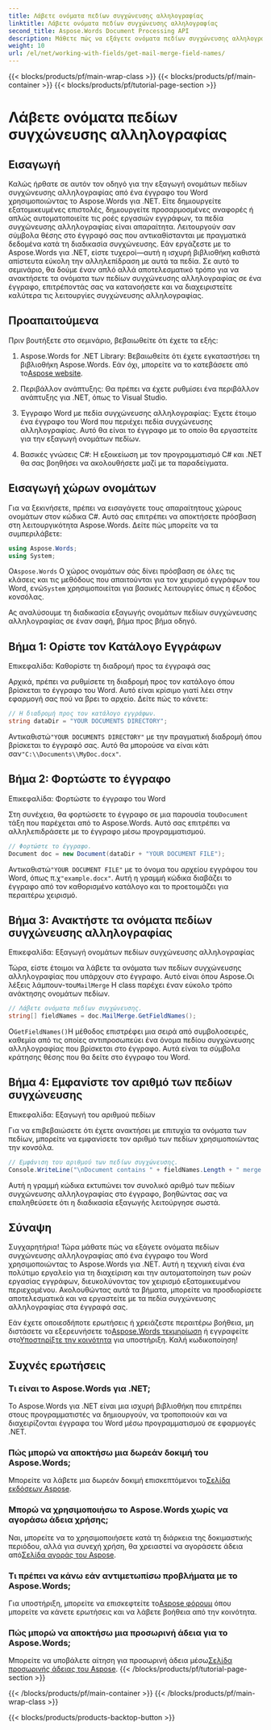 ```yaml
---
title: Λάβετε ονόματα πεδίων συγχώνευσης αλληλογραφίας
linktitle: Λάβετε ονόματα πεδίων συγχώνευσης αλληλογραφίας
second_title: Aspose.Words Document Processing API
description: Μάθετε πώς να εξάγετε ονόματα πεδίων συγχώνευσης αλληλογραφίας από ένα έγγραφο του Word χρησιμοποιώντας το Aspose.Words για .NET με αυτόν τον λεπτομερή, βήμα προς βήμα οδηγό.
weight: 10
url: /el/net/working-with-fields/get-mail-merge-field-names/
---
```


{{< blocks/products/pf/main-wrap-class >}}
{{< blocks/products/pf/main-container >}}
{{< blocks/products/pf/tutorial-page-section >}}

# Λάβετε ονόματα πεδίων συγχώνευσης αλληλογραφίας

## Εισαγωγή

Καλώς ήρθατε σε αυτόν τον οδηγό για την εξαγωγή ονομάτων πεδίων συγχώνευσης αλληλογραφίας από ένα έγγραφο του Word χρησιμοποιώντας το Aspose.Words για .NET. Είτε δημιουργείτε εξατομικευμένες επιστολές, δημιουργείτε προσαρμοσμένες αναφορές ή απλώς αυτοματοποιείτε τις ροές εργασιών εγγράφων, τα πεδία συγχώνευσης αλληλογραφίας είναι απαραίτητα. Λειτουργούν σαν σύμβολα θέσης στο έγγραφό σας που αντικαθίστανται με πραγματικά δεδομένα κατά τη διαδικασία συγχώνευσης. Εάν εργάζεστε με το Aspose.Words για .NET, είστε τυχεροί—αυτή η ισχυρή βιβλιοθήκη καθιστά απίστευτα εύκολη την αλληλεπίδραση με αυτά τα πεδία. Σε αυτό το σεμινάριο, θα δούμε έναν απλό αλλά αποτελεσματικό τρόπο για να ανακτήσετε τα ονόματα των πεδίων συγχώνευσης αλληλογραφίας σε ένα έγγραφο, επιτρέποντάς σας να κατανοήσετε και να διαχειριστείτε καλύτερα τις λειτουργίες συγχώνευσης αλληλογραφίας.

## Προαπαιτούμενα

Πριν βουτήξετε στο σεμινάριο, βεβαιωθείτε ότι έχετε τα εξής:

1.  Aspose.Words for .NET Library: Βεβαιωθείτε ότι έχετε εγκαταστήσει τη βιβλιοθήκη Aspose.Words. Εάν όχι, μπορείτε να το κατεβάσετε από το[Aspose website](https://releases.aspose.com/words/net/).

2. Περιβάλλον ανάπτυξης: Θα πρέπει να έχετε ρυθμίσει ένα περιβάλλον ανάπτυξης για .NET, όπως το Visual Studio.

3. Έγγραφο Word με πεδία συγχώνευσης αλληλογραφίας: Έχετε έτοιμο ένα έγγραφο του Word που περιέχει πεδία συγχώνευσης αλληλογραφίας. Αυτό θα είναι το έγγραφο με το οποίο θα εργαστείτε για την εξαγωγή ονομάτων πεδίων.

4. Βασικές γνώσεις C#: Η εξοικείωση με τον προγραμματισμό C# και .NET θα σας βοηθήσει να ακολουθήσετε μαζί με τα παραδείγματα.

## Εισαγωγή χώρων ονομάτων

Για να ξεκινήσετε, πρέπει να εισαγάγετε τους απαραίτητους χώρους ονομάτων στον κώδικα C#. Αυτό σας επιτρέπει να αποκτήσετε πρόσβαση στη λειτουργικότητα Aspose.Words. Δείτε πώς μπορείτε να τα συμπεριλάβετε:

```csharp
using Aspose.Words;
using System;
```

 Ο`Aspose.Words` Ο χώρος ονομάτων σάς δίνει πρόσβαση σε όλες τις κλάσεις και τις μεθόδους που απαιτούνται για τον χειρισμό εγγράφων του Word, ενώ`System` χρησιμοποιείται για βασικές λειτουργίες όπως η έξοδος κονσόλας.

Ας αναλύσουμε τη διαδικασία εξαγωγής ονομάτων πεδίων συγχώνευσης αλληλογραφίας σε έναν σαφή, βήμα προς βήμα οδηγό.

## Βήμα 1: Ορίστε τον Κατάλογο Εγγράφων

Επικεφαλίδα: Καθορίστε τη διαδρομή προς τα έγγραφά σας

Αρχικά, πρέπει να ρυθμίσετε τη διαδρομή προς τον κατάλογο όπου βρίσκεται το έγγραφο του Word. Αυτό είναι κρίσιμο γιατί λέει στην εφαρμογή σας πού να βρει το αρχείο. Δείτε πώς το κάνετε:

```csharp
// Η διαδρομή προς τον κατάλογο εγγράφων.
string dataDir = "YOUR DOCUMENTS DIRECTORY";
```

 Αντικαθιστώ`"YOUR DOCUMENTS DIRECTORY"` με την πραγματική διαδρομή όπου βρίσκεται το έγγραφό σας. Αυτό θα μπορούσε να είναι κάτι σαν`"C:\\Documents\\MyDoc.docx"`.

## Βήμα 2: Φορτώστε το έγγραφο

Επικεφαλίδα: Φορτώστε το έγγραφο του Word

 Στη συνέχεια, θα φορτώσετε το έγγραφο σε μια παρουσία του`Document` τάξη που παρέχεται από το Aspose.Words. Αυτό σας επιτρέπει να αλληλεπιδράσετε με το έγγραφο μέσω προγραμματισμού.

```csharp
// Φορτώστε το έγγραφο.
Document doc = new Document(dataDir + "YOUR DOCUMENT FILE");
```

 Αντικαθιστώ`"YOUR DOCUMENT FILE"` με το όνομα του αρχείου εγγράφου του Word, όπως π.χ`"example.docx"`. Αυτή η γραμμή κώδικα διαβάζει το έγγραφο από τον καθορισμένο κατάλογο και το προετοιμάζει για περαιτέρω χειρισμό.

## Βήμα 3: Ανακτήστε τα ονόματα πεδίων συγχώνευσης αλληλογραφίας

Επικεφαλίδα: Εξαγωγή ονομάτων πεδίων συγχώνευσης αλληλογραφίας

 Τώρα, είστε έτοιμοι να λάβετε τα ονόματα των πεδίων συγχώνευσης αλληλογραφίας που υπάρχουν στο έγγραφο. Αυτό είναι όπου Aspose.Οι λέξεις λάμπουν-του`MailMerge` Η class παρέχει έναν εύκολο τρόπο ανάκτησης ονομάτων πεδίων.

```csharp
// Λάβετε ονόματα πεδίων συγχώνευσης.
string[] fieldNames = doc.MailMerge.GetFieldNames();
```

 Ο`GetFieldNames()`Η μέθοδος επιστρέφει μια σειρά από συμβολοσειρές, καθεμία από τις οποίες αντιπροσωπεύει ένα όνομα πεδίου συγχώνευσης αλληλογραφίας που βρίσκεται στο έγγραφο. Αυτά είναι τα σύμβολα κράτησης θέσης που θα δείτε στο έγγραφο του Word.

## Βήμα 4: Εμφανίστε τον αριθμό των πεδίων συγχώνευσης

Επικεφαλίδα: Εξαγωγή του αριθμού πεδίων

Για να επιβεβαιώσετε ότι έχετε ανακτήσει με επιτυχία τα ονόματα των πεδίων, μπορείτε να εμφανίσετε τον αριθμό των πεδίων χρησιμοποιώντας την κονσόλα.

```csharp
// Εμφάνιση του αριθμού των πεδίων συγχώνευσης.
Console.WriteLine("\nDocument contains " + fieldNames.Length + " merge fields.");
```

Αυτή η γραμμή κώδικα εκτυπώνει τον συνολικό αριθμό των πεδίων συγχώνευσης αλληλογραφίας στο έγγραφο, βοηθώντας σας να επαληθεύσετε ότι η διαδικασία εξαγωγής λειτούργησε σωστά.

## Σύναψη

Συγχαρητήρια! Τώρα μάθατε πώς να εξάγετε ονόματα πεδίων συγχώνευσης αλληλογραφίας από ένα έγγραφο του Word χρησιμοποιώντας το Aspose.Words για .NET. Αυτή η τεχνική είναι ένα πολύτιμο εργαλείο για τη διαχείριση και την αυτοματοποίηση των ροών εργασίας εγγράφων, διευκολύνοντας τον χειρισμό εξατομικευμένου περιεχομένου. Ακολουθώντας αυτά τα βήματα, μπορείτε να προσδιορίσετε αποτελεσματικά και να εργαστείτε με τα πεδία συγχώνευσης αλληλογραφίας στα έγγραφά σας.

Εάν έχετε οποιεσδήποτε ερωτήσεις ή χρειάζεστε περαιτέρω βοήθεια, μη διστάσετε να εξερευνήσετε το[Aspose.Words τεκμηρίωση](https://reference.aspose.com/words/net/) ή εγγραφείτε στο[Υποστηρίξτε την κοινότητα](https://forum.aspose.com/c/words/8) για υποστήριξη. Καλή κωδικοποίηση!

## Συχνές ερωτήσεις

### Τι είναι το Aspose.Words για .NET;
Το Aspose.Words για .NET είναι μια ισχυρή βιβλιοθήκη που επιτρέπει στους προγραμματιστές να δημιουργούν, να τροποποιούν και να διαχειρίζονται έγγραφα του Word μέσω προγραμματισμού σε εφαρμογές .NET.

### Πώς μπορώ να αποκτήσω μια δωρεάν δοκιμή του Aspose.Words;
 Μπορείτε να λάβετε μια δωρεάν δοκιμή επισκεπτόμενοι το[Σελίδα εκδόσεων Aspose](https://releases.aspose.com/).

### Μπορώ να χρησιμοποιήσω το Aspose.Words χωρίς να αγοράσω άδεια χρήσης;
 Ναι, μπορείτε να το χρησιμοποιήσετε κατά τη διάρκεια της δοκιμαστικής περιόδου, αλλά για συνεχή χρήση, θα χρειαστεί να αγοράσετε άδεια από[Σελίδα αγοράς του Aspose](https://purchase.aspose.com/buy).

### Τι πρέπει να κάνω εάν αντιμετωπίσω προβλήματα με το Aspose.Words;
 Για υποστήριξη, μπορείτε να επισκεφτείτε το[Aspose φόρουμ](https://forum.aspose.com/c/words/8) όπου μπορείτε να κάνετε ερωτήσεις και να λάβετε βοήθεια από την κοινότητα.

### Πώς μπορώ να αποκτήσω μια προσωρινή άδεια για το Aspose.Words;
 Μπορείτε να υποβάλετε αίτηση για προσωρινή άδεια μέσω[Σελίδα προσωρινής άδειας του Aspose](https://purchase.aspose.com/temporary-license/).
{{< /blocks/products/pf/tutorial-page-section >}}

{{< /blocks/products/pf/main-container >}}
{{< /blocks/products/pf/main-wrap-class >}}

{{< blocks/products/products-backtop-button >}}
